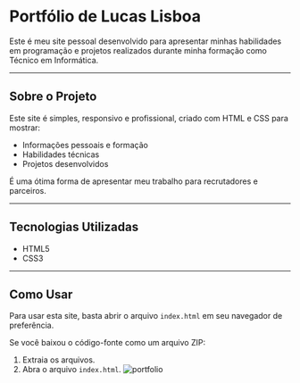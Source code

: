 # Portfólio de Lucas Lisboa

Este é meu site pessoal desenvolvido para apresentar minhas habilidades em programação e projetos realizados durante minha formação como Técnico em Informática.

---

## Sobre o Projeto

Este site é simples, responsivo e profissional, criado com HTML e CSS para mostrar:

- Informações pessoais e formação
- Habilidades técnicas
- Projetos desenvolvidos

É uma ótima forma de apresentar meu trabalho para recrutadores e parceiros.

---

## Tecnologias Utilizadas

- HTML5
- CSS3

---
## Como Usar

Para usar esta site, basta abrir o arquivo `index.html` em seu navegador de preferência.

Se você baixou o código-fonte como um arquivo ZIP:
1. Extraia os arquivos.
2. Abra o arquivo `index.html`.
![portfolio](https://github.com/user-attachments/assets/eaa7fe99-520f-4814-8041-0df1c06cc0ff)
